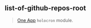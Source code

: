 ## list-of-github-repos-root

> [One App](https://github.com/americanexpress/one-app#--) `holocron` module.
